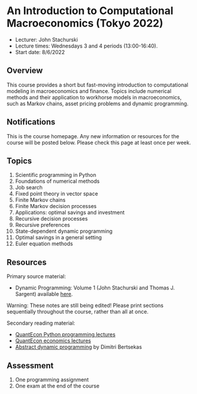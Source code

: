 
# An Introduction to Computational Macroeconomics (Tokyo 2022)

* Lecturer: John Stachurski
* Lecture times: Wednesdays 3 and 4 periods (13:00-16:40).
* Start date: 8/6/2022

## Overview

This course provides a short but fast-moving introduction to computational
modeling in macroeconomics and finance.  Topics include numerical methods and
their application to workhorse models in macroeconomics, such as Markov
chains, asset pricing problems and dynamic programming.

## Notifications

This is the course homepage.  Any new information or resources for the course
will be posted below.  Please check this page at least once per week.

## Topics

1. Scientific programming in Python
2. Foundations of numerical methods
3. Job search
4. Fixed point theory in vector space
5. Finite Markov chains
6. Finite Markov decision processes
7. Applications: optimal savings and investment
8. Recursive decision processes
9. Recursive preferences
10. State-dependent dynamic programming
11. Optimal savings in a general setting
12. Euler equation methods

## Resources

Primary source material:

* Dynamic Programming: Volume 1 (John Stachurski and Thomas J. Sargent)
  available [here](https://github.com/jstac/tokyo_2022_coursework/raw/master/dp.pdf).

Warning: These notes are still being edited!  Please print sections
sequentially throughout the course, rather than all at once.

Secondary reading material:

* [QuantEcon Python programming lectures](https://python-programming.quantecon.org/intro.html)
* [QuantEcon economics lectures](https://python.quantecon.org/intro.html)
* [Abstract dynamic programming](https://web.mit.edu/dimitrib/www/AbstractDP_ED3_TEXT_2021.pdf) by Dimitri Bertsekas

## Assessment

1. One programming assignment
2. One exam at the end of the course

